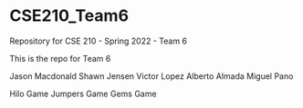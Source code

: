 # CSE210_Team6
Repository for CSE 210 - Spring 2022 - Team 6 

This is the repo for Team 6 

Jason Macdonald
Shawn Jensen
Victor Lopez
Alberto Almada
Miguel Pano

Hilo Game
Jumpers Game
Gems Game